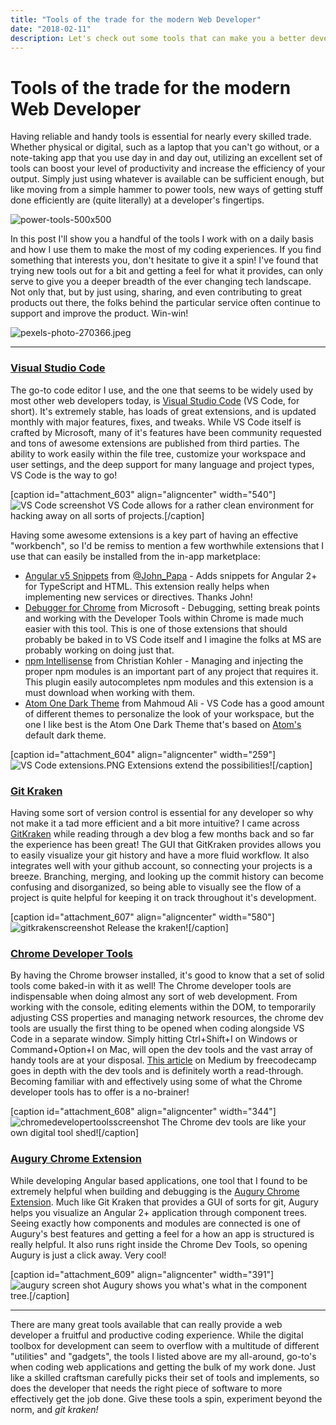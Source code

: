 ```yaml
---
title: "Tools of the trade for the modern Web Developer"
date: "2018-02-11"
description: Let's check out some tools that can make you a better developer
---
```


# Tools of the trade for the modern Web Developer

Having reliable and handy tools is essential for nearly every skilled trade. Whether physical or digital, such as a laptop that you can't go without, or a note-taking app that you use day in and day out, utilizing an excellent set of tools can boost your level of productivity and increase the efficiency of your output. Simply just using whatever is available can be sufficient enough, but like moving from a simple hammer to power tools, new ways of getting stuff done efficiently are (quite literally) at a developer's fingertips.

![power-tools-500x500](images/power-tools-500x500.jpg)

In this post I'll show you a handful of the tools I work with on a daily basis and how I use them to make the most of my coding experiences. If you find something that interests you, don't hesitate to give it a spin! I've found that trying new tools out for a bit and getting a feel for what it provides, can only serve to give you a deeper breadth of the ever changing tech landscape. Not only that, but by just using, sharing, and even contributing to great products out there, the folks behind the particular service often continue to support and improve the product. Win-win!

![pexels-photo-270366.jpeg](images/pexels-photo-270366.jpeg)

* * *

### [Visual Studio Code](https://code.visualstudio.com/)

The go-to code editor I use, and the one that seems to be widely used by most other web developers today, is [Visual Studio Code](https://code.visualstudio.com/) (VS Code, for short). It's extremely stable, has loads of great extensions, and is updated monthly with major features, fixes, and tweaks. While VS Code itself is crafted by Microsoft, many of it's features have been community requested and tons of awesome extensions are published from third parties. The ability to work easily within the file tree, customize your workspace and user settings, and the deep support for many language and project types, VS Code is the way to go!

\[caption id="attachment\_603" align="aligncenter" width="540"\]![VS Code screenshot](images/vs-code-screenshot.png) VS Code allows for a rather clean environment for hacking away on all sorts of projects.\[/caption\]

Having some awesome extensions is a key part of having an effective "workbench", so I'd be remiss to mention a few worthwhile extensions that I use that can easily be installed from the in-app marketplace:

- [Angular v5 Snippets](https://github.com/johnpapa/vscode-angular-snippets) from [@John\_Papa](https://twitter.com/John_Papa) - Adds snippets for Angular 2+ for TypeScript and HTML. This extension really helps when implementing new services or directives. Thanks John!
- [Debugger for Chrome](https://github.com/Microsoft/vscode-chrome-debug) from Microsoft - Debugging, setting break points and working with the Developer Tools within Chrome is made much easier with this tool. This is one of those extensions that should probably be baked in to VS Code itself and I imagine the folks at MS are probably working on doing just that.
- [npm Intellisense](https://github.com/ChristianKohler/NpmIntellisense) from Christian Kohler - Managing and injecting the proper npm modules is an important part of any project that requires it. This plugin easily autocompletes npm modules and this extension is a must download when working with them.
- [Atom One Dark Theme](https://github.com/akamud/vscode-theme-onedark) from Mahmoud Ali - VS Code has a good amount of different themes to personalize the look of your workspace, but the one I like best is the Atom One Dark Theme that's based on [Atom's](https://atom.io/) default dark theme.

\[caption id="attachment\_604" align="aligncenter" width="259"\]![VS Code extensions.PNG](images/vs-code-extensions.png) Extensions extend the possibilities!\[/caption\]

### [Git Kraken](https://www.gitkraken.com/)

Having some sort of version control is essential for any developer so why not make it a tad more efficient and a bit more intuitive? I came across [GitKraken](https://www.gitkraken.com/) while reading through a dev blog a few months back and so far the experience has been great! The GUI that GitKraken provides allows you to easily visualize your git history and have a more fluid workflow. It also integrates well with your github account, so connecting your projects is a breeze. Branching, merging, and looking up the commit history can become confusing and disorganized, so being able to visually see the flow of a project is quite helpful for keeping it on track throughout it's development.

\[caption id="attachment\_607" align="aligncenter" width="580"\]![gitkrakenscreenshot](images/gitkrakenscreenshot.png) Release the kraken!\[/caption\]

### [Chrome Developer Tools](https://developers.google.com/web/tools/chrome-devtools/)

By having the Chrome browser installed, it's good to know that a set of solid tools come baked-in with it as well! The Chrome developer tools are indispensable when doing almost any sort of web development. From working with the console, editing elements within the DOM, to temporarily adjusting CSS properties and managing network resources, the chrome dev tools are usually the first thing to be opened when coding alongside VS Code in a separate window. Simply hitting Ctrl+Shift+I on Windows or Command+Option+I on Mac, will open the dev tools and the vast array of handy tools are at your disposal. [This article](https://medium.freecodecamp.org/mastering-chrome-developer-tools-next-level-front-end-development-techniques-3ac0b6fe8a3) on Medium by freecodecamp goes in depth with the dev tools and is definitely worth a read-through. Becoming familiar with and effectively using some of what the Chrome developer tools has to offer is a no-brainer!

\[caption id="attachment\_608" align="aligncenter" width="344"\]![chromedevelopertoolsscreenshot](images/chromedevelopertoolsscreenshot.png) The Chrome dev tools are like your own digital tool shed!\[/caption\]

### [Augury Chrome Extension](https://augury.angular.io/)

While developing Angular based applications, one tool that I found to be extremely helpful when building and debugging is the [Augury Chrome Extension](https://augury.angular.io/). Much like Git Kraken that provides a GUI of sorts for git, Augury helps you visualize an Angular 2+ application through component trees. Seeing exactly how components and modules are connected is one of Augury's best features and getting a feel for a how an app is structured is really helpful. It also runs right inside the Chrome Dev Tools, so opening Augury is just a click away. Very cool!

\[caption id="attachment\_609" align="aligncenter" width="391"\]![augury screen shot](images/augury-screen-shot.png) Augury shows you what's what in the component tree.\[/caption\]

* * *

There are many great tools available that can really provide a web developer a fruitful and productive coding experience. While the digital toolbox for development can seem to overflow with a multitude of different "utilities" and "gadgets", the tools I listed above are my all-around, go-to's when coding web applications and getting the bulk of my work done. Just like a skilled craftsman carefully picks their set of tools and implements, so does the developer that needs the right piece of software to more effectively get the job done. Give these tools a spin, experiment beyond the norm, and _git kraken!_

